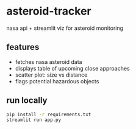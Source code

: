 # asteroid-tracker
nasa api + streamlit viz for asteroid monitoring

## features
- fetches nasa asteroid data
- displays table of upcoming close approaches
- scatter plot: size vs distance
- flags potential hazardous objects

## run locally
```bash
pip install -r requirements.txt
streamlit run app.py
